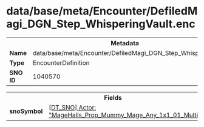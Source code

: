 <h1>data/base/meta/Encounter/DefiledMagi_DGN_Step_WhisperingVault.enc</h1><table><tr><th colspan="100%">Metadata</th></tr><tr><td><b>Name</b></td><td>data/base/meta/Encounter/DefiledMagi_DGN_Step_WhisperingVault.enc</td></tr><tr><td><b>Type</b></td><td>EncounterDefinition</td></tr><tr><td><b>SNO ID</b></td><td>1040570</td></tr></table>

<table><tr><th colspan="100%">Fields</th></tr><tr><td><b>snoSymbol</b></td><td><a href="..\Actor\MageHalls_Prop_Mummy_Mage_Any_1x1_01_Multistage.acr">[DT_SNO] Actor: "MageHalls_Prop_Mummy_Mage_Any_1x1_01_Multistage"</a></td></tr></table>

